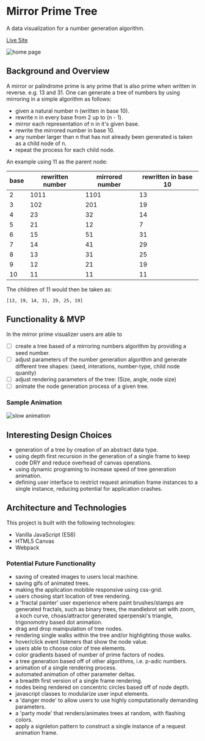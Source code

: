 # Mirror Prime Tree
A data visualization for a number generation algorithm.

[Live Site](https://johnschoeman.github.io/mirror-prime-tree/)


![home page]()

## Background and Overview

A mirror or palindrome prime is any prime that is also prime when written in reverse. e.g. 13 and 31.  One can generate a tree of numbers by using mirroring in a simple algorithm as follows: 

- given a natural number n (written in base 10).
- rewrite n in every base from 2 up to (n - 1).
- mirror each representation of n in it's given base.
- rewrite the mirrored number in base 10.
- any number larger than n that has not already been generated is taken as a child node of n.
- repeat the process for each child node.

An example using 11 as the parent node:

| base | rewritten number | mirrored number | rewritten in base 10 |
|------|------------------|-----------------|----------------------|
| 2 | 1011 | 1101 | 13 |
| 3 | 102 | 201 | 19 |
| 4 | 23 | 32 | 14 |
| 5 | 21 | 12 | 7 |
| 6 | 15 | 51 | 31 |
| 7 | 14 | 41 | 29 |
| 8 | 13 | 31 | 25 |
| 9 | 12 | 21 | 19 |
| 10 | 11 | 11 | 11 |

The children of 11 would then be taken as:
```
[13, 19, 14, 31, 29, 25, 19]
```
## Functionality & MVP

In the mirror prime visualizer users are able to

- [ ] create a tree based of a mirroring numbers algorithm by providing a seed number.
- [ ] adjust parameters of the number generation algorithm and generate different tree shapes: (seed, interations, number-type, child node quanity)
- [ ] adjust rendering parameters of the tree: (Size, angle, node size)
- [ ] animate the node generation process of a given tree.

### Sample Animation

![slow animation]()

## Interesting Design Choices

- generation of a tree by creation of an abstract data type.
- using depth first recursion in the generation of a single frame to keep code DRY and reduce overhead of canvas operations.
- using dynamic programing to increase speed of tree generation animation.
- defining user interface to restrict request animation frame instances to a single instance, reducing potential for application crashes.

## Architecture and Technologies

This project is built with the following technologies:

- Vanilla JavaScript (ES6)
- HTML5 Canvas
- Webpack

### Potential Future Functionality

- saving of created images to users local machine.
- saving gifs of animated trees.
- making the application mobible responsive using css-grid.
- users chosing start location of tree rendering.
- a 'fractal painter' user experience where paint brushes/stamps are generated fractals, such as binary trees, the mandlebrot set with zoom, a koch curve, choas/attractor generated sperpenski's triangle, trigonomotry based dot animation.
- drag and drop mainipulation of tree nodes.
- rendering single walks within the tree and/or highlighting those walks.
- hover/click event listeners that show the node value.
- users able to choose color of tree elements.
- color gradients based of number of prime factors of nodes.
- a tree generation based off of other algorithms, i.e. p-adic numbers.
- animation of a single rendering process.
- automated animation of other parameter deltas.
- a breadth first version of a single frame rendering.
- nodes being rendered on concentric circles based off of node depth.
- javascript classes to modularize user input elements.
- a 'danger mode' to allow users to use highly computationally demanding parameters.
- a 'party mode' that renders/animates trees at random, with flashing colors.
- apply a signleton pattern to construct a single instance of a request animation frame.